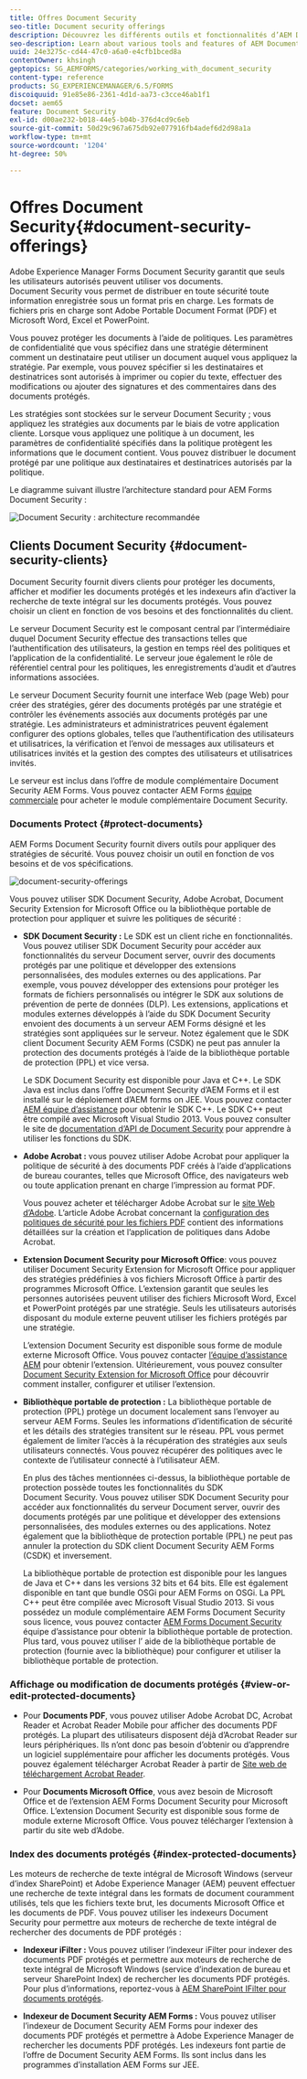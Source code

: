 ```yaml
---
title: Offres Document Security
seo-title: Document security offerings
description: Découvrez les différents outils et fonctionnalités d’AEM Document Security
seo-description: Learn about various tools and features of AEM Document Security
uuid: 24e3275c-cd44-47c0-a6a0-e4cfb1bced8a
contentOwner: khsingh
geptopics: SG_AEMFORMS/categories/working_with_document_security
content-type: reference
products: SG_EXPERIENCEMANAGER/6.5/FORMS
discoiquuid: 91e85e86-2361-4d1d-aa73-c3cce46ab1f1
docset: aem65
feature: Document Security
exl-id: d00ae232-b018-44e5-b04b-376d4cd9c6eb
source-git-commit: 50d29c967a675db92e077916fb4adef6d2d98a1a
workflow-type: tm+mt
source-wordcount: '1204'
ht-degree: 50%

---
```


# Offres Document Security{#document-security-offerings}

Adobe Experience Manager Forms Document Security garantit que seuls les utilisateurs autorisés peuvent utiliser vos documents. Document Security vous permet de distribuer en toute sécurité toute information enregistrée sous un format pris en charge. Les formats de fichiers pris en charge sont Adobe Portable Document Format (PDF) et Microsoft Word, Excel et PowerPoint.

Vous pouvez protéger les documents à l’aide de politiques. Les paramètres de confidentialité que vous spécifiez dans une stratégie déterminent comment un destinataire peut utiliser un document auquel vous appliquez la stratégie. Par exemple, vous pouvez spécifier si les destinataires et destinatrices sont autorisés à imprimer ou copier du texte, effectuer des modifications ou ajouter des signatures et des commentaires dans des documents protégés.

Les stratégies sont stockées sur le serveur Document Security ; vous appliquez les stratégies aux documents par le biais de votre application cliente. Lorsque vous appliquez une politique à un document, les paramètres de confidentialité spécifiés dans la politique protègent les informations que le document contient. Vous pouvez distribuer le document protégé par une politique aux destinataires et destinatrices autorisés par la politique.

Le diagramme suivant illustre l’architecture standard pour AEM Forms Document Security :

![Document Security : architecture recommandée](do-not-localize/document_security_architecture.png)

## Clients Document Security {#document-security-clients}

Document Security fournit divers clients pour protéger les documents, afficher et modifier les documents protégés et les indexeurs afin d’activer la recherche de texte intégral sur les documents protégés. Vous pouvez choisir un client en fonction de vos besoins et des fonctionnalités du client.

Le serveur Document Security est le composant central par l’intermédiaire duquel Document Security effectue des transactions telles que l’authentification des utilisateurs, la gestion en temps réel des politiques et l’application de la confidentialité. Le serveur joue également le rôle de référentiel central pour les politiques, les enregistrements d’audit et d’autres informations associées.

Le serveur Document Security fournit une interface Web (page Web) pour créer des stratégies, gérer des documents protégés par une stratégie et contrôler les événements associés aux documents protégés par une stratégie. Les administrateurs et administratrices peuvent également configurer des options globales, telles que l’authentification des utilisateurs et utilisatrices, la vérification et l’envoi de messages aux utilisateurs et utilisatrices invités et la gestion des comptes des utilisateurs et utilisatrices invités.

Le serveur est inclus dans l’offre de module complémentaire Document Security AEM Forms. Vous pouvez contacter AEM Forms [équipe commerciale](https://www.adobe.com/fr/products/request-consultation/marketing-cloud.html?s_osc=70114000002JNwKAAW&amp;s_iid=70114000002JHs3AAG) pour acheter le module complémentaire Document Security.

### Documents Protect {#protect-documents}

AEM Forms Document Security fournit divers outils pour appliquer des stratégies de sécurité. Vous pouvez choisir un outil en fonction de vos besoins et de vos spécifications.

![document-security-offerings](assets/document-security-offerings.png)

Vous pouvez utiliser SDK Document Security, Adobe Acrobat, Document Security Extension for Microsoft Office ou la bibliothèque portable de protection pour appliquer et suivre les politiques de sécurité :

* **SDK Document Security :** Le SDK est un client riche en fonctionnalités. Vous pouvez utiliser SDK Document Security pour accéder aux fonctionnalités du serveur Document server, ouvrir des documents protégés par une politique et développer des extensions personnalisées, des modules externes ou des applications. Par exemple, vous pouvez développer des extensions pour protéger les formats de fichiers personnalisés ou intégrer le SDK aux solutions de prévention de perte de données (DLP). Les extensions, applications et modules externes développés à l’aide du SDK Document Security envoient des documents à un serveur AEM Forms désigné et les stratégies sont appliquées sur le serveur. Notez également que le SDK client Document Security AEM Forms (CSDK) ne peut pas annuler la protection des documents protégés à l’aide de la bibliothèque portable de protection (PPL) et vice versa.

   Le SDK Document Security est disponible pour Java et C++. Le SDK Java est inclus dans l’offre Document Security d’AEM Forms et il est installé sur le déploiement d’AEM forms on JEE. Vous pouvez contacter [AEM équipe d’assistance](https://helpx.adobe.com/fr/marketing-cloud/contact-support.html) pour obtenir le SDK C++. Le SDK C++ peut être compilé avec Microsoft Visual Studio 2013. Vous pouvez consulter le site de [documentation d’API de Document Security](https://help.adobe.com/fr_FR/livecycle/11.0/Services/WS92d06802c76abadb76c48dfe12dbeb3e281-7ff0.2.html) pour apprendre à utiliser les fonctions du SDK.

* **Adobe Acrobat :** vous pouvez utiliser Adobe Acrobat pour appliquer la politique de sécurité à des documents PDF créés à l’aide d’applications de bureau courantes, telles que Microsoft Office, des navigateurs web ou toute application prenant en charge l’impression au format PDF.

  Vous pouvez acheter et télécharger Adobe Acrobat sur le [site Web d’Adobe](https://acrobat.adobe.com/us/en/free-trial-download.html). L’article Adobe Acrobat concernant la [configuration des politiques de sécurité pour les fichiers PDF](https://helpx.adobe.com/acrobat/using/setting-security-policies-pdfs.html) contient des informations détaillées sur la création et l’application de politiques dans Adobe Acrobat.

* **Extension Document Security pour Microsoft Office**: vous pouvez utiliser Document Security Extension for Microsoft Office pour appliquer des stratégies prédéfinies à vos fichiers Microsoft Office à partir des programmes Microsoft Office. L’extension garantit que seules les personnes autorisées peuvent utiliser des fichiers Microsoft Word, Excel et PowerPoint protégés par une stratégie. Seuls les utilisateurs autorisés disposant du module externe peuvent utiliser les fichiers protégés par une stratégie.

  L’extension Document Security est disponible sous forme de module externe Microsoft Office. Vous pouvez contacter [l’équipe d’assistance AEM](https://helpx.adobe.com/fr/marketing-cloud/contact-support.html) pour obtenir lʼextension. Ultérieurement, vous pouvez consulter [Document Security Extension for Microsoft Office](https://helpx.adobe.com/fr/aem-forms/aem-document-security/download-installer.html) pour découvrir comment installer, configurer et utiliser l’extension.

* **Bibliothèque portable de protection :** La bibliothèque portable de protection (PPL) protège un document localement sans l’envoyer au serveur AEM Forms. Seules les informations d’identification de sécurité et les détails des stratégies transitent sur le réseau. PPL vous permet également de limiter l’accès à la récupération des stratégies aux seuls utilisateurs connectés. Vous pouvez récupérer des politiques avec le contexte de l’utilisateur connecté à l’utilisateur AEM.

  En plus des tâches mentionnées ci-dessus, la bibliothèque portable de protection possède toutes les fonctionnalités du SDK Document Security. Vous pouvez utiliser SDK Document Security pour accéder aux fonctionnalités du serveur Document server, ouvrir des documents protégés par une politique et développer des extensions personnalisées, des modules externes ou des applications. Notez également que la bibliothèque de protection portable (PPL) ne peut pas annuler la protection du SDK client Document Security AEM Forms (CSDK) et inversement.

  La bibliothèque portable de protection est disponible pour les langues de Java et C++ dans les versions 32 bits et 64 bits. Elle est également disponible en tant que bundle OSGi pour AEM Forms on OSGi. La PPL C++ peut être compilée avec Microsoft Visual Studio 2013. Si vous possédez un module complémentaire AEM Forms Document Security sous licence, vous pouvez contacter [AEM Forms Document Security](https://helpx.adobe.com/fr/marketing-cloud/contact-support.html) équipe d’assistance pour obtenir la bibliothèque portable de protection. Plus tard, vous pouvez utiliser l’ aide de la bibliothèque portable de protection (fournie avec la bibliothèque) pour configurer et utiliser la bibliothèque portable de protection.

### Affichage ou modification de documents protégés {#view-or-edit-protected-documents}

* Pour **Documents PDF**, vous pouvez utiliser Adobe Acrobat DC, Acrobat Reader et Acrobat Reader Mobile pour afficher des documents PDF protégés. La plupart des utilisateurs disposent déjà d’Acrobat Reader sur leurs périphériques. Ils n’ont donc pas besoin d’obtenir ou d’apprendre un logiciel supplémentaire pour afficher les documents protégés. Vous pouvez également télécharger Acrobat Reader à partir de [Site web de téléchargement Acrobat Reader](https://get.adobe.com/fr/reader/).

* Pour **Documents Microsoft Office**, vous avez besoin de Microsoft Office et de l’extension AEM Forms Document Security pour Microsoft Office. L’extension Document Security est disponible sous forme de module externe Microsoft Office. Vous pouvez télécharger l’extension à partir du site web d’Adobe.

### Index des documents protégés {#index-protected-documents}

Les moteurs de recherche de texte intégral de Microsoft Windows (serveur d’index SharePoint) et Adobe Experience Manager (AEM) peuvent effectuer une recherche de texte intégral dans les formats de document couramment utilisés, tels que les fichiers texte brut, les documents Microsoft Office et les documents de PDF. Vous pouvez utiliser les indexeurs Document Security pour permettre aux moteurs de recherche de texte intégral de rechercher des documents de PDF protégés :

* **Indexeur iFilter :** Vous pouvez utiliser l’indexeur iFilter pour indexer des documents PDF protégés et permettre aux moteurs de recherche de texte intégral de Microsoft Windows (service d’indexation de bureau et serveur SharePoint Index) de rechercher les documents PDF protégés. Pour plus d’informations, reportez-vous à [AEM SharePoint IFilter pour documents protégés](assets/sharepoint-ifilter-doc-security.pdf).

* **Indexeur de Document Security AEM Forms :** Vous pouvez utiliser l’indexeur de Document Security AEM Forms pour indexer des documents PDF protégés et permettre à Adobe Experience Manager de rechercher les documents PDF protégés. Les indexeurs font partie de l’offre de Document Security AEM Forms. Ils sont inclus dans les programmes d’installation AEM Forms sur JEE.
